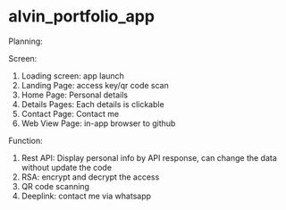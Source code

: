 # alvin_portfolio_app

Planning:

Screen:
1. Loading screen: app launch
2. Landing Page: access key/qr code scan
3. Home Page: Personal details
4. Details Pages: Each details is clickable
5. Contact Page: Contact me
6. Web View Page: in-app browser to github

Function:
1. Rest API: Display personal info by API response, can change the data without update the code
2. RSA: encrypt and decrypt the access
3. QR code scanning
4. Deeplink: contact me via whatsapp

